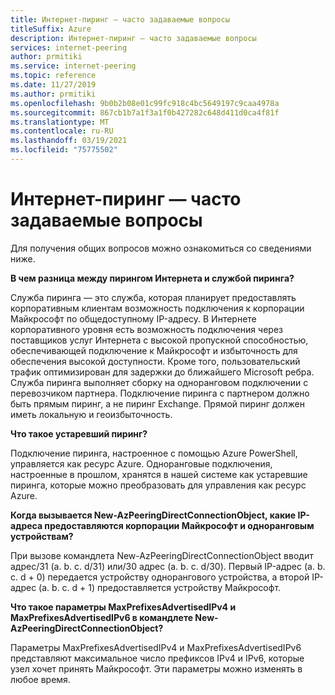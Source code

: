```yaml
---
title: Интернет-пиринг — часто задаваемые вопросы
titleSuffix: Azure
description: Интернет-пиринг — часто задаваемые вопросы
services: internet-peering
author: prmitiki
ms.service: internet-peering
ms.topic: reference
ms.date: 11/27/2019
ms.author: prmitiki
ms.openlocfilehash: 9b0b2b08e01c99fc918c4bc5649197c9caa4978a
ms.sourcegitcommit: 867cb1b7a1f3a1f0b427282c648d411d0ca4f81f
ms.translationtype: MT
ms.contentlocale: ru-RU
ms.lasthandoff: 03/19/2021
ms.locfileid: "75775502"
---
```

# <a name="internet-peering---faqs"></a>Интернет-пиринг — часто задаваемые вопросы

Для получения общих вопросов можно ознакомиться со сведениями ниже.

**В чем разница между пирингом Интернета и службой пиринга?**

Служба пиринга — это служба, которая планирует предоставлять корпоративным клиентам возможность подключения к корпорации Майкрософт по общедоступному IP-адресу. В Интернете корпоративного уровня есть возможность подключения через поставщиков услуг Интернета с высокой пропускной способностью, обеспечивающей подключение к Майкрософт и избыточность для обеспечения высокой доступности. Кроме того, пользовательский трафик оптимизирован для задержки до ближайшего Microsoft ребра. Служба пиринга выполняет сборку на одноранговом подключении с перевозчиком партнера. Подключение пиринга с партнером должно быть прямым пиринг, а не пиринг Exchange. Прямой пиринг должен иметь локальную и геоизбыточность.

**Что такое устаревший пиринг?**

Подключение пиринга, настроенное с помощью Azure PowerShell, управляется как ресурс Azure. Одноранговые подключения, настроенные в прошлом, хранятся в нашей системе как устаревшие пиринга, которые можно преобразовать для управления как ресурс Azure.

**Когда вызывается New-AzPeeringDirectConnectionObject, какие IP-адреса предоставляются корпорации Майкрософт и одноранговым устройствам?**

При вызове командлета New-AzPeeringDirectConnectionObject вводит адрес/31 (a. b. c. d/31) или/30 адрес (a. b. c. d/30). Первый IP-адрес (a. b. c. d + 0) передается устройству однорангового устройства, а второй IP-адрес (a. b. c. d + 1) предоставляется устройству Майкрософт.

**Что такое параметры MaxPrefixesAdvertisedIPv4 и MaxPrefixesAdvertisedIPv6 в командлете New-AzPeeringDirectConnectionObject?**

Параметры MaxPrefixesAdvertisedIPv4 и MaxPrefixesAdvertisedIPv6 представляют максимальное число префиксов IPv4 и IPv6, которые узел хочет принять Майкрософт. Эти параметры можно изменять в любое время.